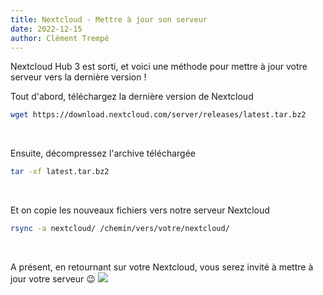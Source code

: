 ```yaml
---
title: Nextcloud - Mettre à jour son serveur
date: 2022-12-15
author: Clément Trempé
---
```


Nextcloud Hub 3 est sorti, et voici une méthode pour mettre à jour votre serveur vers la dernière version !


Tout d'abord, téléchargez la dernière version de Nextcloud
```sh
wget https://download.nextcloud.com/server/releases/latest.tar.bz2
```

<br>

Ensuite, décompressez l'archive téléchargée
```sh
tar -xf latest.tar.bz2
```

<br>

Et on copie les nouveaux fichiers vers notre serveur Nextcloud
```sh
rsync -a nextcloud/ /chemin/vers/votre/nextcloud/
```

<br>

A présent, en retournant sur votre Nextcloud, vous serez invité à mettre à jour votre serveur 😉
![](/assets/2022-12-15-update_nextcloud/update.PNG)